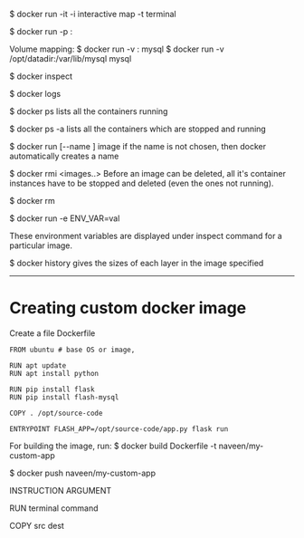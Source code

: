$ docker run -it <docker-image>
-i interactive map
-t terminal 

$ docker run -p <intended-host-port>:<actual-docker-port> <image-name>

Volume mapping:
$ docker run -v <host-directory>:<docker-directory> mysql
$ docker run -v /opt/datadir:/var/lib/mysql mysql

$ docker inspect <container-name>

$ docker logs <container-name>

$ docker ps
lists all the containers running

$ docker ps -a
lists all the containers which are stopped and running

$ docker run [--name <custom-name>] image
if the name is not chosen, then docker automatically creates a name

$ docker rmi <images..>
Before an image can be deleted, all it's container instances have to be stopped and deleted (even the ones not running).

$ docker rm <container-name>

$ docker run -e ENV_VAR=val <image-name>

These environment variables are displayed under inspect command for a particular image.

$ docker history <image-name>
gives the sizes of each layer in the image specified

___

# Creating custom docker image

Create a file Dockerfile

```
FROM ubuntu # base OS or image, 

RUN apt update
RUN apt install python

RUN pip install flask
RUN pip install flash-mysql

COPY . /opt/source-code

ENTRYPOINT FLASH_APP=/opt/source-code/app.py flask run
```

For building the image, run:
$ docker build Dockerfile -t naveen/my-custom-app

$ docker push naveen/my-custom-app

INSTRUCTION ARGUMENT

RUN terminal command

COPY src dest

